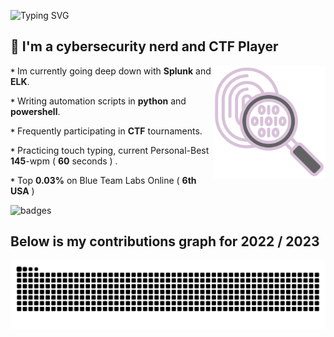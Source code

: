 
![Typing SVG](https://readme-typing-svg.demolab.com?font=Pixelify+Sans&size=30&duration=2600&pause=1000&color=F7B4C2&random=false&width=435&lines=Welcome+to+my+profile+!)
## 🌴 I'm a cybersecurity nerd and CTF Player
<p1>
  <img height="180" width="180" align="right" src="https://github.com/0x157/0x157/blob/main/forensics.png" >  
</p1>
   
**`*`** Im currently going deep down with **Splunk** and **ELK**.

**`*`** Writing automation scripts in **python** and **powershell**.

**`*`** Frequently participating in **CTF** tournaments.

**`*`** Practicing touch typing, current Personal-Best **145**-wpm ( **60** seconds ) .

**`*`** Top **0.03%** on Blue Team Labs Online ( **6th** **USA** )

![badges](https://github.com/0x157/0x157/assets/102762345/66700280-eaa8-442d-bf46-6782c76ace1f)

## Below is my contributions graph for 2022 / 2023
![Snake animation](https://github.com/0x157/0x157/blob/output/github-contribution-grid-snake-dark.svg)



